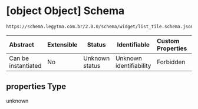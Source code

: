 # \[object Object] Schema

```txt
https://schema.legytma.com.br/2.0.0/schema/widget/list_tile.schema.json#/properties
```




| Abstract            | Extensible | Status         | Identifiable            | Custom Properties | Additional Properties | Access Restrictions | Defined In                                                                               |
| :------------------ | ---------- | -------------- | ----------------------- | :---------------- | --------------------- | ------------------- | ---------------------------------------------------------------------------------------- |
| Can be instantiated | No         | Unknown status | Unknown identifiability | Forbidden         | Allowed               | none                | [list_tile.schema.json\*](../schema/widget/list_tile.schema.json) |

## properties Type

unknown
